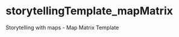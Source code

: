 storytellingTemplate_mapMatrix
==============================

Storytelling with maps - Map Matrix Template